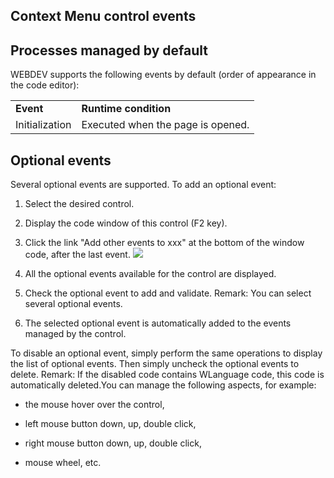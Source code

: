 
## Context Menu control events
			

<a name="NOTE1"></a>
<a name="NOTE1_1"></a>


## Processes managed by default
<a name="processes_managed_default_ELTTEXTE000083"></a>
WEBDEV supports the following events by default (order of appearance in the code editor):




|   |   |
| --- | --- |
| **Event** | **Runtime condition** |
| Initialization | Executed when the page is opened. |



<a name="NOTE2"></a>
<a name="NOTE2_1"></a>


## Optional events
<a name="optional_events_ELTTEXTE000107"></a>
Several optional events are supported.
To add an optional event:

1. Select the desired control.

2. Display the code window of this control (F2 key).

3. Click the link "Add other events to xxx" at the bottom of the window code, after the last event.  ![](https://doc.pcsoft.fr/en-US/images/image.awp?langid=3&name=Traitements_optionnels_WD_OK%20-%20HC%20N%B0001.gif)


4. All the optional events available for the control are displayed. 

5. Check the optional event to add and validate. 
	Remark: You can select several optional events. 

6. The selected optional event is automatically added to the events managed by the control.




To disable an optional event, simply perform the same operations to display the list of optional events. Then simply uncheck the optional events to delete. 
Remark: If the disabled code contains WLanguage code, this code is automatically deleted.You can manage the following aspects, for example:

- the mouse hover over the control,

- left mouse button down, up, double click,

- right mouse button down, up, double click, 

- mouse wheel, etc.





